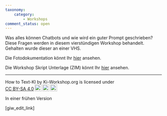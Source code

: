 ```yaml
---
taxonomy:
    category:
        - Workshops        
comment_status: open
---
```



Was alles können Chatbots und wie wird ein guter Prompt geschrieben?
Diese Fragen werden in diesem vierstündigen Workshop behandelt.
Gehalten wurde dieser an einer VHS.

Die Fotodokumentation könnt Ihr <a href="https://ki-workshop.org/protokoll-how-to-text-ki-4h/">hier</a> ansehen.

Die Workshop Skript Unterlage (ZIM) könnt Ihr <a href="https://ki-workshop.org/skript-how-to-text-ki-4h/">hier</a> ansehen.

<hr>
 <p xmlns:cc="http://creativecommons.org/ns#" xmlns:dct="http://purl.org/dc/terms/"><span property="dct:title">How to Text-KI</span> by <span property="cc:attributionName">Ki-Workshop.org</span> is licensed under <a href="https://creativecommons.org/licenses/by-sa/4.0/?ref=chooser-v1" target="_blank" rel="license noopener noreferrer" style="display:inline-block;">CC BY-SA 4.0<img style="height:22px!important;margin-left:3px;vertical-align:text-bottom;" src="https://mirrors.creativecommons.org/presskit/icons/cc.svg?ref=chooser-v1" alt=""><img style="height:22px!important;margin-left:3px;vertical-align:text-bottom;" src="https://mirrors.creativecommons.org/presskit/icons/by.svg?ref=chooser-v1" alt=""><img style="height:22px!important;margin-left:3px;vertical-align:text-bottom;" src="https://mirrors.creativecommons.org/presskit/icons/sa.svg?ref=chooser-v1" alt=""></a></p> 
In einer frühen Version

<p><p>
[giw_edit_link]
<p></p>
